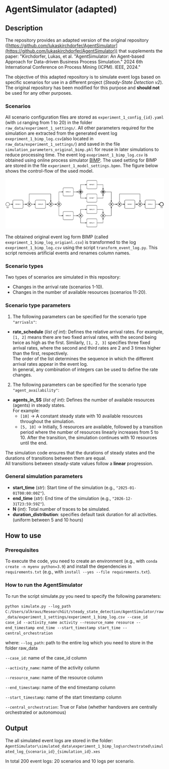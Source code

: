 # AgentSimulator (adapted)

## Description
The repository provides an adapted version of the original repository ([https://github.com/lukaskirchdorfer/AgentSimulator](https://github.com/lukaskirchdorfer/AgentSimulator)) that supplements the paper:
"Kirchdorfer, Lukas, et al. "AgentSimulator: An Agent-based Approach for Data-driven Business Process Simulation." 2024 6th International Conference on Process Mining (ICPM). IEEE, 2024."

The objective of this adapted repository is to simulate event logs based on specific scenarios for use in a different project (*Steady-State Detection v2*).
The original repository has been modified for this purpose and **should not** be used for any other purposes.


### Scenarios
All scenario configuration files are stored as `experiment_1_config_{id}.yaml` (with `id` ranging from 1 to 20) in the folder `raw_data/experiment_1_settings/`.
All other parameters required for the simulation are extracted from the generated event log `exepriment_1_bimp_log.csv`(also located in `raw_data/experiment_1_settings/`) and saved in the file `simulation_parameters_original_bimp.pkl` for reuse in later simulations to reduce processing time.
The event log `exepriment_1_bimp_log.csv` is obtained using online process simulator [BIMP](https://bimp.cs.ut.ee/simulator).
The used setting for BIMP are stored in the file `experiment_1_model_settings.bpmn`.
The figure below shows the control-flow of the used model.

![](raw_data/experiment_1_settings/experiment_1_bimp_bpmn.PNG)

The obtained original event log form BIMP (called `exepriment_1_bimp_log_origianl.csv`) is transformed to the log `exepriment_1_bimp_log.csv` using the script `transform_event_log.py`.
This script removes artificial events and renames column names.

### Scenario types
Two types of scenarios are simulated in this repository:
- Changes in the arrival rate (scenarios 1-10).
- Changes in the number of available resources (scenarios 11-20).


### Scenario type parameters
1. The following parameters can be specified for the scenario type `"arrivals"`:

- **rate_schedule** (*list of int*): Defines the relative arrival rates. For example, `[1, 2]` means there are two fixed arrival rates, with the second being twice as high as the first. Similarly, `[1, 2, 3]` specifies three fixed arrival rates, where the second and third rates are 2 and 3 times higher than the first, respectively.  
  The order of the list determines the sequence in which the different arrival rates appear in the event log.  
  In general, any combination of integers can be used to define the rate changes.


2. The following parameters can be specified for the scenario type `"agent_availability"`:

- **agents_in_SS** (*list of int*): Defines the number of available resources (agents) in steady states.  
  For example:
  - `[10]` → A constant steady state with 10 available resources throughout the simulation.
  - `[5, 10]` → Initially, 5 resources are available, followed by a transition period where the number of resources linearly increases from 5 to 10. After the transition, the simulation continues with 10 resources until the end.

The simulation code ensures that the durations of steady states and the durations of transitions between them are equal.  
All transitions between steady-state values follow a **linear** progression.


### General simulation parameters
- **start_time** (*str*): Start time of the simulation (e.g., `"2025-01-01T00:00:00Z"`).
- **end_time** (*str*): End time of the simulation (e.g., `"2026-12-31T23:59:59Z"`).
- **N** (*int*): Total number of traces to be simulated.
- **duration_distribution**: specifies default task duration for all activities. (uniform between 5 and 10 hours)



## How to use

### Prerequisites
To execute the code, you need to create an environment (e.g., with `conda create -n myenv python=3.9`) and install the dependencies in `requirements.txt` (e.g., with `install --yes --file requirements.txt`).

### How to run the AgentSimulator
To run the script simulate.py you need to specify the following parameters:

`python simulate.py --log_path C:/Users/alkraus/ResearchGit/steady_state_detection/AgentSimulator/raw_data/experiment_1_settings/experiment_1_bimp_log.csv --case_id case_id --activity_name activity --resource_name resource --end_timestamp end_time --start_timestamp start_time --central_orchestration`

where:
`--log_path`: path to the entire log which you need to store in the folder raw_data

`--case_id`: name of the case_id column

`--activity_name`: name of the activity column

`--resource_name`: name of the resource column

`--end_timestamp`: name of the end timestamp column

`--start_timestamp`: name of the start timestamp column

`--central_orchestration`: True or False (whether handovers are centrally orchestrated or autonomous)

## Output

The all simulated event logs are stored in the folder:
`AgentSimulator\simulated_data\experiment_1_bimp_log\orchestrated\simulated_log_{scenario_id}_{simulation_id}.xes`

In total 200 event logs: 20 scenarios and 10 logs per scenario.
